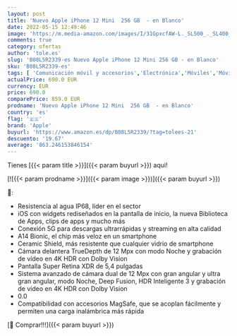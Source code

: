 ```yaml
---
layout: post
title: 'Nuevo Apple iPhone 12 Mini  256 GB  - en Blanco'
date: 2022-05-15 12:49:46
image: 'https://m.media-amazon.com/images/I/31GpxcfAW-L._SL500_._SL400_.jpg'
comments: true
category: ofertas
author: 'tole.es'
slug: 'B08L5R2339-es Nuevo Apple iPhone 12 Mini 256 GB - en Blanco'
sku: 'B08L5R2339-es'
tags: [ 'Comunicación móvil y accesorios','Electrónica','Móviles','Móviles y smartphones libres','apple','iphone','🇪🇸', ]
actualPrice: 690.0 EUR
currency: EUR
price: 690.0
comparePrice: 859.0 EUR
prodname: 'Nuevo Apple iPhone 12 Mini  256 GB  - en Blanco'
country: 'es'
flag: '🇪🇸'
brand: 'Apple'
buyurl: 'https://www.amazon.es/dp/B08L5R2339/?tag=tolees-21'
descuento: '19.67'
average: '863.246153846154'
---
```


Tienes [{{< param title >}}]({{< param buyurl >}}) aqui!

[![{{< param prodname >}}]({{< param image >}})]({{< param buyurl >}})

🔎:

- Resistencia al agua IP68, líder en el sector
- iOS con widgets rediseñados en la pantalla de inicio, la nueva Biblioteca de Apps, clips de apps y mucho más
- Conexión 5G para descargas ultrarrápidas y streaming en alta calidad
- A14 Bionic, el chip más veloz en un smartphone
- Ceramic Shield, más resistente que cualquier vidrio de smartphone
- Cámara delantera TrueDepth de 12 Mpx con modo Noche y grabación de vídeo en 4K HDR con Dolby Vision
- Pantalla Super Retina XDR de 5,4 pulgadas
- Sistema avanzado de cámara dual de 12 Mpx con gran angular y ultra gran angular, modo Noche, Deep Fusion, HDR Inteligente 3 y grabación de vídeo en 4K HDR con Dolby Vision
- 0.0
- Compatibilidad con accesorios MagSafe, que se acoplan fácilmente y permiten una carga inalámbrica más rápida

[🛒 Comprar!!!]({{< param buyurl >}})
